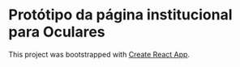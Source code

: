 # Protótipo da página institucional para Oculares

This project was bootstrapped with [Create React App](https://github.com/facebook/create-react-app).